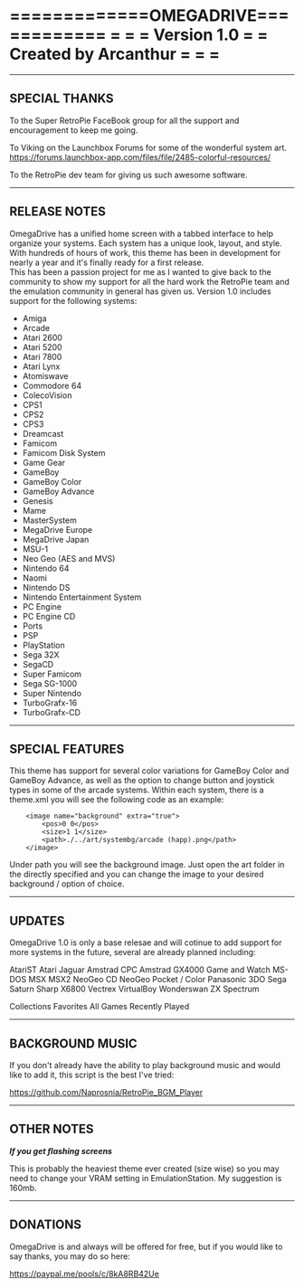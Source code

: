 =============OMEGADRIVE============
=			  	  				              =
=           Version 1.0           =
=       Created by Arcanthur      =
=				  				                =
===================================

-----------------------------------
SPECIAL THANKS
-----------------------------------

To the Super RetroPie FaceBook group for all the support and encouragement to keep me going.

To Viking on the Launchbox Forums for some of the wonderful system art.
https://forums.launchbox-app.com/files/file/2485-colorful-resources/

To the RetroPie dev team for giving us such awesome software.

-----------------------------------
RELEASE NOTES
-----------------------------------

OmegaDrive has a unified home screen with a tabbed interface to help organize your systems.  Each system has a unique look, layout, and style.
With hundreds of hours of work, this theme has been in development for nearly a year and it's finally ready for a first release.  
This has been a passion project for me as I wanted to give back to the community to show my support for all the hard work 
the RetroPie team and the emulation community in general has given us.  Version 1.0 includes support for the following systems:

- Amiga
- Arcade
- Atari 2600
- Atari 5200
- Atari 7800
- Atari Lynx
- Atomiswave
- Commodore 64
- ColecoVision
- CPS1
- CPS2
- CPS3
- Dreamcast
- Famicom
- Famicom Disk System
- Game Gear
- GameBoy
- GameBoy Color
- GameBoy Advance
- Genesis
- Mame
- MasterSystem
- MegaDrive Europe
- MegaDrive Japan
- MSU-1
- Neo Geo (AES and MVS)
- Nintendo 64
- Naomi
- Nintendo DS
- Nintendo Entertainment System
- PC Engine
- PC Engine CD
- Ports
- PSP
- PlayStation
- Sega 32X
- SegaCD
- Super Famicom
- Sega SG-1000
- Super Nintendo
- TurboGrafx-16
- TurboGrafx-CD 

-----------------------------------
SPECIAL FEATURES
-----------------------------------

This theme has support for several color variations for GameBoy Color and GameBoy Advance, as
well as the option to change button and joystick types in some of the arcade systems.  Within each system,
there is a theme.xml you will see the following code as an example:

		<image name="background" extra="true">
			<pos>0 0</pos>
			<size>1 1</size>
			<path>./../art/systembg/arcade (happ).png</path>
		</image>

Under path you will see the background image.  Just open the art folder in the directly specified and you can
change the image to your desired background / option of choice.

-----------------------------------
UPDATES
-----------------------------------
OmegaDrive 1.0 is only a base relesae and will cotinue to add support for more systems in the future, several are already planned including:

AtariST
Atari Jaguar
Amstrad CPC
Amstrad GX4000
Game and Watch
MS-DOS
MSX
MSX2
NeoGeo CD
NeoGeo Pocket / Color
Panasonic 3DO
Sega Saturn
Sharp X6800
Vectrex
VirtualBoy
Wonderswan
ZX Spectrum

Collections
Favorites
All Games
Recently Played


-----------------------------------
BACKGROUND MUSIC
-----------------------------------

If you don't already have the ability to play background music and would like to add it, this script is the best I've tried:

https://github.com/Naprosnia/RetroPie_BGM_Player

-----------------------------------
OTHER NOTES
-----------------------------------

***If you get flashing screens***

This is probably the heaviest theme ever created (size wise) so you may need to change your VRAM setting in EmulationStation.
My suggestion is 160mb.

-----------------------------------
DONATIONS
-----------------------------------

OmegaDrive is and always will be offered for free, but if you would like to say thanks, you may do so here:

https://paypal.me/pools/c/8kA8RB42Ue

